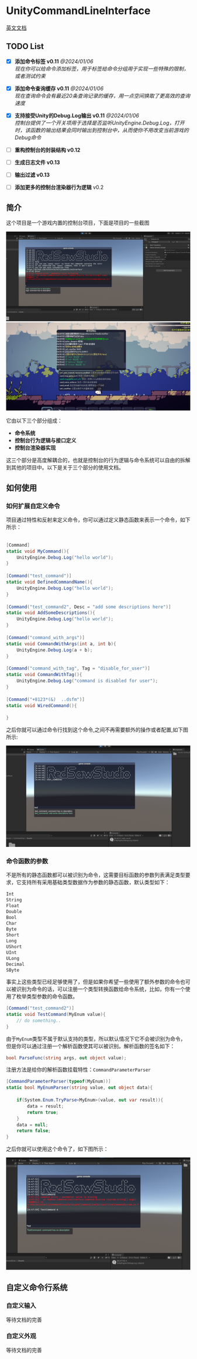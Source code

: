 # UnityCommandLineInterface

[英文文档](./README.md)

## TODO List

- [x] **添加命令标签 v0.11** *@2024/01/06*
      <br> *现在你可以给命令添加标签，用于标签给命令分组用于实现一些特殊的限制，或者测试约束*
- [x] **添加命令查询缓存 v0.11** *@2024/01/06*
      <br> *现在查询命令会有最近20条查询记录的缓存，用一点空间换取了更高效的查询速度*
- [x] **支持接受Unity的Debug.Log输出 v0.11** *@2024/01/06*
      <br> *控制台提供了一个开关项用于选择是否监听UnityEngine.Debug.Log，打开时，该函数的输出结果会同时输出到控制台中，从而使你不用改变当前游戏的Debug命令*
- [ ] **重构控制台的封装结构 v0.12**
- [ ] **生成日志文件 v0.13**
- [ ] **输出过滤 v0.13**
- [ ] **添加更多的控制台渲染器行为逻辑** v0.2


## 简介

这个项目是一个游戏内置的控制台项目，下面是项目的一些截图

<div align=center>
<img src="./Res/屏幕截图 2024-01-04 053723.png" style="zoom:80%" />
</div>

<div align=center>
<img src="./Res/屏幕截图 2024-01-04 045116.png" style="zoom:80%" />
</div>

它由以下三个部分组成：

- **命令系统**
- **控制台行为逻辑与接口定义**
- **控制台渲染器实现**

这三个部分是高度解耦合的，也就是控制台的行为逻辑与命令系统可以自由的拆解到其他的项目中。以下是关于三个部分的使用文档。

## 如何使用

### 如何扩展自定义命令

项目通过特性和反射来定义命令，你可以通过定义静态函数来表示一个命令，如下所示：

``````c#

[Command]
static void MyCommand(){
    UnityEngine.Debug.Log("hello world");
}

[Command("test_command")]
static void DefinedCommandName(){
    UnityEngine.Debug.Log("hello world");
}

[Command("test_command2", Desc = "add some descriptions here")]
static void AddSomeDescriptions(){
    UnityEngine.Debug.Log("hello world");
}

[Command("command_with_args")]
static void CommandWithArgs(int a, int b){
    UnityEngine.Debug.Log(a + b);
}

[Command("command_with_tag", Tag = "disable_for_user")]
static void CommandWithTag(){
    UnityEngine.Debug.Log("command is disabled for user");
}

[Command("+8123*(&)  ..dsfm")]
static void WiredCommand(){
    
}

``````
之后你就可以通过命令行找到这个命令,之间不再需要额外的操作或者配置,如下图所示:

<div align=center>
<img src="./Res/屏幕截图 2024-01-04 064500.png" style="zoom:80%" />
</div>

### 命令函数的参数

不是所有的静态函数都可以被识别为命令，这需要目标函数的参数列表满足类型要求，它支持所有采用基础类型数据作为参数的静态函数，默认类型如下：

```
Int
String
Float
Double
Bool
Char
Byte
Short
Long
UShort
UInt
ULong
Decimal
SByte
```

事实上这些类型已经足够使用了，但是如果你希望一些使用了额外参数的命令也可以被识别为命令的话，可以注册一个类型转换函数给命令系统，比如，你有一个使用了枚举类型参数的命令函数。

``````c#
[Command("test_command2")]
static void TestCommand(MyEnum value){
	// do something..
}
``````

由于`MyEnum`类型不属于默认支持的类型，所以默认情况下它不会被识别为命令，但是你可以通过注册一个解析函数使其可以被识别。解析函数的签名如下：

``````c#
bool ParseFunc(string args, out object value);
``````

注册方法是给你的解析函数挂载特性：`CommandParameterParser`

``````c#
[CommandParameterParser(typeof(MyEnum))]
static bool MyEnumParser(string value, out object data){

    if(System.Enum.TryParse<MyEnum>(value, out var result)){
        data = result;
        return true;
    }
    data = null;
    return false;
}
``````

之后你就可以使用这个命令了，如下图所示：

<div align=center>
<img src="./Res/屏幕截图 2024-01-04 064808.png" style="zoom:80%" />
</div>

## 自定义命令行系统

### 自定义输入

等待文档的完善

### 自定义外观

等待文档的完善
